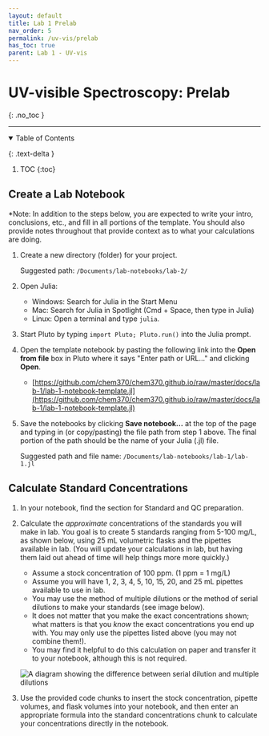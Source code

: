 ```yaml
---
layout: default
title: Lab 1 Prelab
nav_order: 5
permalink: /uv-vis/prelab
has_toc: true
parent: Lab 1 - UV-vis
---
```


# UV-visible Spectroscopy: Prelab
{: .no_toc  }

----

<details open markdown="block">
  <summary>
  Table of Contents
  </summary>

  {: .text-delta }
1. TOC
{:toc}
</details>

## Create a Lab Notebook

*Note: In addition to the steps below, you are expected to write your intro, conclusions, etc., and fill in all portions of the template.  You should also provide notes throughout that provide context as to what your calculations are doing.

1. Create a new directory (folder) for your project.

   Suggested path: `/Documents/lab-notebooks/lab-2/`
  
3.  Open Julia:

    - Windows: Search for Julia in the Start Menu
    - Mac: Search for Julia in Spotlight (Cmd + Space, then type in Julia)
    - Linux: Open a terminal and type `julia`.
   
4. Start Pluto by typing `import Pluto; Pluto.run()` into the Julia prompt.
 
5. Open the template notebook by pasting the following link into the **Open from file** box in Pluto where it says "Enter path or URL..." and clicking **Open**.

   - [https://github.com/chem370/chem370.github.io/raw/master/docs/lab-1/lab-1-notebook-template.jl](https://github.com/chem370/chem370.github.io/raw/master/docs/lab-1/lab-1-notebook-template.jl)

6. Save the notebooks by clicking **Save notebook...** at the top of the page and typing in (or copy/pasting) the file path from step 1 above.  The final portion of the path should be the name of your Julia (.jl) file.

   Suggested path and file name: `/Documents/lab-notebooks/lab-1/lab-1.jl`

## Calculate Standard Concentrations

1. In your notebook, find the section for Standard and QC preparation.

1. Calculate the *approximate* concentrations of the standards you will make in lab.  You goal is to create 5 standards ranging from 5-100 mg/L, as shown below, using 25 mL volumetric flasks and the pipettes available in lab.  (You will update your calculations in lab, but having them laid out ahead of time will help things more more quickly.)
      
      - Assume a stock concentration of 100 ppm. (1 ppm = 1 mg/L)
      - Assume you will have 1, 2, 3, 4, 5, 10, 15, 20, and 25 mL pipettes available to use in lab.
      - You may use the method of multiple dilutions or the method of serial dilutions to make your standards (see image below).
      - It does not matter that you make the exact concentrations shown; what matters is that you *know* the exact concentrations you end up with.  You may only use the pipettes listed above (you may not combine them!).
      - You may find it helpful to do this calculation on paper and transfer it to your notebook, although this is not required.
      
   ![A diagram showing the difference between serial dilution and multiple dilutions]({{site.url}}/assets/images/lab-2/serial-dilutions.png)

1. Use the provided code chunks to insert the stock concentration, pipette volumes, and flask volumes into your notebook, and then enter an appropriate formula into the standard concentrations chunk to calculate your concentrations directly in the notebook. 

<!-- ## Prelab Video: How does a SpectroVis work?

<iframe src="https://wcu.hosted.panopto.com/Panopto/Pages/Embed.aspx?id=50136d4d-483b-4065-9fa2-ac2a00df6b01&autoplay=false&offerviewer=true&showtitle=true&showbrand=false&start=0&interactivity=all" height="405" width="720" frameBorder = "0" style="border: 0px solid #464646; display: block; margin: auto;" allowfullscreen allow="autoplay"></iframe> -->
